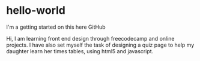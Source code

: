 # hello-world
I'm a getting started on this here GitHub 


Hi,
I am learning front end design through freecodecamp and online projects.
I have also set myself the task of designing a quiz page to help my daughter learn her times tables, using html5 and javascript.
